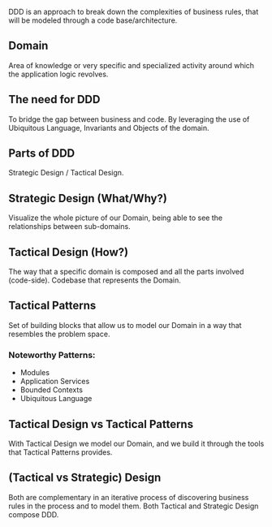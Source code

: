   
DDD is an approach to break down the complexities of business rules, that will be modeled through a code base/architecture.

## Domain  

Area of knowledge or very specific and specialized activity around which the application logic revolves.

## The need for DDD  

To bridge the gap between business and code. By leveraging the use of Ubiquitous Language, Invariants and Objects of the domain.

## Parts of DDD  

Strategic Design / Tactical Design.

## Strategic Design (What/Why?) 

Visualize the whole picture of our Domain, being able to see the relationships between sub-domains.

## Tactical Design (How?) 

The way that a specific domain is composed and all the parts involved (code-side). Codebase that represents the Domain.

## Tactical Patterns 

Set of building blocks that allow us to model our Domain in a way that resembles the problem space.

### Noteworthy Patterns: 

- Modules 
- Application Services 
- Bounded Contexts 
- Ubiquitous Language


## Tactical Design vs Tactical Patterns 

With Tactical Design we model our Domain, and we build it through the tools that Tactical Patterns provides.

## (Tactical vs Strategic) Design 

Both are complementary in an iterative process of discovering business rules in the process and to model them. Both Tactical and Strategic Design compose DDD.